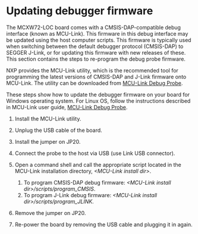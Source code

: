# Updating debugger firmware 

The MCXW72-LOC board comes with a CMSIS-DAP-compatible debug interface \(known as MCU-Link\). This firmware in this debug interface may be updated using the host computer scripts. This firmware is typically used when switching between the default debugger protocol \(CMSIS-DAP\) to SEGGER J-Link, or for updating this firmware with new releases of these. This section contains the steps to re-program the debug probe firmware.

NXP provides the MCU-Link utility, which is the recommended tool for programming the latest versions of CMSIS-DAP and J-Link firmware onto MCU-Link. The utility can be downloaded from [MCU-Link Debug Probe](https://www.nxp.com/design/microcontrollers-developer-resources/mcu-link-debug-probe:MCU-LINK).

These steps show how to update the debugger firmware on your board for Windows operating system. For Linux OS, follow the instructions described in MCU-Link user guide, [MCU-Link Debug Probe](https://www.nxp.com/design/software/development-software/mcuxpresso-software-and-tools-/mcu-link-debug-probe:MCU-LINK).

1.  Install the MCU-Link utility.
2.  Unplug the USB cable of the board.
3.  Install the jumper on JP20.
4.  Connect the probe to the host via USB \(use Link USB connector\).
5.  Open a command shell and call the appropriate script located in the MCU-Link installation directory, *<MCU-Link install dir\>*.

    1.  To program CMSIS-DAP debug firmware: *<MCU-Link install dir\>/scripts/program\_CMSIS*.
    2.  To program J-Link debug firmware: *<MCU-Link install dir\>/scripts/program\_JLINK*.
6.  Remove the jumper on JP20.
7.  Re-power the board by removing the USB cable and plugging it in again.

